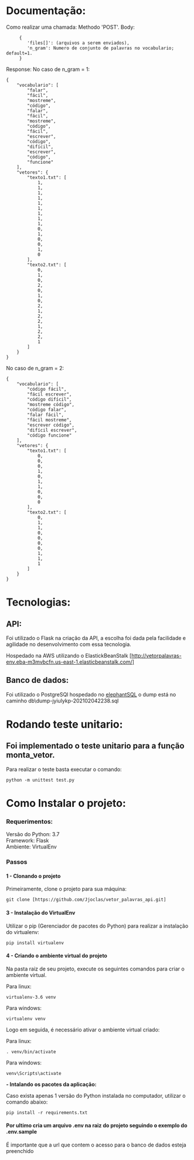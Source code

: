 # Documentação:
Como realizar uma chamada:
Methodo 'POST'.
Body:
```
     {
        'files[]': (arquivos a serem enviados),
        'n_gram': Numero de conjunto de palavras no vocabulario; default=1.
     }
```
Response:
No caso de n_gram = 1:
```
{
    "vocabulario": [
        "falar",
        "fácil",
        "mostreme",
        "código",
        "falar",
        "fácil",
        "mostreme",
        "código",
        "fácil",
        "escrever",
        "código",
        "difícil",
        "escrever",
        "código",
        "funcione"
    ],
    "vetores": {
        "texto1.txt": [
            1,
            1,
            1,
            1,
            1,
            1,
            1,
            1,
            1,
            0,
            1,
            0,
            0,
            1,
            0
        ],
        "texto2.txt": [
            0,
            1,
            0,
            2,
            0,
            1,
            0,
            2,
            1,
            2,
            2,
            1,
            2,
            2,
            1
        ]
    }
}
```
No caso de n_gram = 2:
```
{
    "vocabulario": [
        "código fácil",
        "fácil escrever",
        "código difícil",
        "mostreme código",
        "código falar",
        "falar fácil",
        "fácil mostreme",
        "escrever código",
        "difícil escrever",
        "código funcione"
    ],
    "vetores": {
        "texto1.txt": [
            0,
            0,
            0,
            1,
            0,
            1,
            1,
            0,
            0,
            0
        ],
        "texto2.txt": [
            0,
            1,
            1,
            0,
            0,
            0,
            0,
            1,
            1,
            1
        ]
    }
}
```
# Tecnologias:
## API:
Foi utilizado o Flask na criação da API, a escolha foi dada pela facilidade e agilidade no desenvolvimento com essa tecnologia.

Hospedado na AWS utilizando o ElastickBeanStalk [http://vetorpalavras-env.eba-m3mvbcfn.us-east-1.elasticbeanstalk.com/]

## Banco de dados:
Foi utilizado o PostgreSQl hospedado no [elephantSQL](https://www.elephantsql.com/)
o dump está no caminho db\dump-jyiulykp-202102042238.sql

# Rodando teste unitario:
## Foi implementado o teste unitario para a função monta_vetor.
Para realizar o teste basta executar o comando:

```
python -m unittest test.py
```


# Como Instalar o projeto:
### Requerimentos:  
Versão do Python: 3.7  
Framework: Flask  
Ambiente: VirtualEnv


### Passos
#### 1 - Clonando o projeto
Primeiramente, clone o projeto para sua máquina:

```
git clone [https://github.com/Jjoclas/vetor_palavras_api.git]
```

#### 3 - Instalação do VirtualEnv
Utilizar o pip (Gerenciador de pacotes do Python) para realizar a instalação do virtualenv:
```
pip install virtualenv
```

#### 4 - Criando o ambiente virtual do projeto
Na pasta raiz de seu projeto, execute os seguintes comandos para criar o ambiente virtual.

Para linux:
```
virtualenv-3.6 venv
```
Para windows:
```
virtualenv venv
```

Logo em seguida, é necessário ativar o ambiente virtual criado:

Para linux:
```
. venv/bin/activate
```
Para windows:
```
venv\Scripts\activate
```

**- Intalando os pacotes da aplicação:**

Caso exista apenas 1 versão do Python instalada no computador, utilizar o comando abaixo:
```
pip install -r requirements.txt
```

#### Por ultimo cria um arquivo .env na raiz do projeto seguindo o exemplo do .env.sample
É importante que a url que contem o acesso para o banco de dados esteja preenchido
